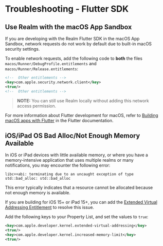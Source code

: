 # Troubleshooting - Flutter SDK
## Use Realm with the macOS App Sandbox
If you are developing with the Realm Flutter SDK in the macOS App Sandbox,
network requests do not work by default due to built-in macOS security settings.

To enable network requests, add the following code to **both** the files
`macos/Runner/DebugProfile.entitlements` and `macos/Runner/Release.entitlements`:

```xml
<!--  Other entitlements -->
<key>com.apple.security.network.client</key>
<true/>
<!--  Other entitlements -->
```

> **NOTE:** You can still use Realm locally without adding this network access permission.
>

For more information about Flutter development for macOS, refer to
[Building macOS apps with Flutter](https://docs.flutter.dev/development/platform-integration/macos/building#setting-up-entitlements)
in the Flutter documentation.

## iOS/iPad OS Bad Alloc/Not Enough Memory Available
In iOS or iPad devices with little available memory, or where you have a
memory-intensive application that uses multiple realms or many notifications,
you may encounter the following error:

```console
libc++abi: terminating due to an uncaught exception of type std::bad_alloc: std::bad_alloc
```

This error typically indicates that a resource cannot be allocated
because not enough memory is available.

If you are building for iOS 15+ or iPad 15+, you can add the
[Extended Virtual Addressing Entitlement](https://developer.apple.com/documentation/bundleresources/entitlements/com_apple_developer_kernel_extended-virtual-addressing)
to resolve this issue.

Add the following keys to your Property List, and set the values to
`true`:

```xml
<key>com.apple.developer.kernel.extended-virtual-addressing</key>
<true/>
<key>com.apple.developer.kernel.increased-memory-limit</key>
<true/>
```

